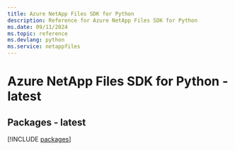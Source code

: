 ```yaml
---
title: Azure NetApp Files SDK for Python
description: Reference for Azure NetApp Files SDK for Python
ms.date: 09/11/2024
ms.topic: reference
ms.devlang: python
ms.service: netappfiles
---
```

# Azure NetApp Files SDK for Python - latest
## Packages - latest
[!INCLUDE [packages](netapp-files-index.md)]